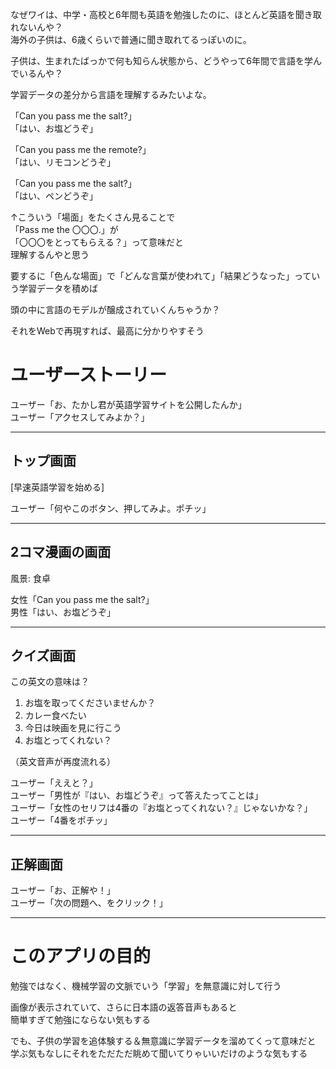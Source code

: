 なぜワイは、中学・高校と6年間も英語を勉強したのに、ほとんど英語を聞き取れないんや？  
海外の子供は、6歳くらいで普通に聞き取れてるっぽいのに。

子供は、生まれたばっかで何も知らん状態から、どうやって6年間で言語を学んでいるんや？

学習データの差分から言語を理解するみたいよな。

「Can you pass me the salt?」  
「はい、お塩どうぞ」

「Can you pass me the remote?」  
「はい、リモコンどうぞ」

「Can you pass me the salt?」  
「はい、ペンどうぞ」

↑こういう「場面」をたくさん見ることで  
「Pass me the 〇〇〇.」が  
「〇〇〇をとってもらえる？」って意味だと  
理解するんやと思う

要するに「色んな場面」で「どんな言葉が使われて」「結果どうなった」っていう学習データを積めば

頭の中に言語のモデルが醸成されていくんちゃうか？

それをWebで再現すれば、最高に分かりやすそう

# ユーザーストーリー

ユーザー「お、たかし君が英語学習サイトを公開したんか」  
ユーザー「アクセスしてみよか？」

---

## トップ画面

[早速英語学習を始める]

ユーザー「何やこのボタン、押してみよ。ポチッ」

---

## 2コマ漫画の画面

風景: 食卓

女性「Can you pass me the salt?」  
男性「はい、お塩どうぞ」

---

## クイズ画面

この英文の意味は？

1. お塩を取ってくださいませんか？
2. カレー食べたい
3. 今日は映画を見に行こう
4. お塩とってくれない？

（英文音声が再度流れる）

ユーザー「ええと？」  
ユーザー「男性が『はい、お塩どうぞ』って答えたってことは」  
ユーザー「女性のセリフは4番の『お塩とってくれない？』じゃないかな？」  
ユーザー「4番をポチッ」

---

## 正解画面

ユーザー「お、正解や！」  
ユーザー「次の問題へ、をクリック！」

---

# このアプリの目的

勉強ではなく、機械学習の文脈でいう「学習」を無意識に対して行う

画像が表示されていて、さらに日本語の返答音声もあると  
簡単すぎて勉強にならない気もする  

でも、子供の学習を追体験する＆無意識に学習データを溜めてくって意味だと  
学ぶ気もなしにそれをただただ眺めて聞いてりゃいいだけのような気もする  
